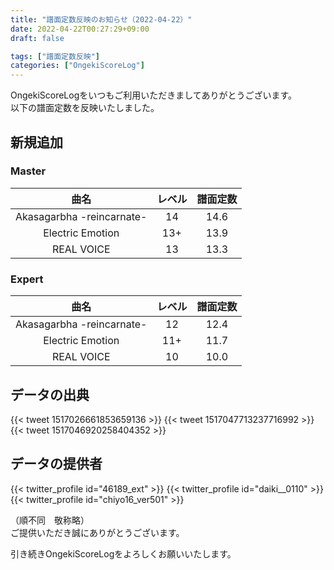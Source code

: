 ```yaml
---
title: "譜面定数反映のお知らせ（2022-04-22）"
date: 2022-04-22T00:27:29+09:00
draft: false

tags: ["譜面定数反映"]
categories: ["OngekiScoreLog"]
---
```


OngekiScoreLogをいつもご利用いただきましてありがとうございます。  
以下の譜面定数を反映いたしました。

<!--more-->

## 新規追加

### Master

| 曲名 | レベル | 譜面定数 |
|:-:|:-:|:-:|
| Akasagarbha -reincarnate- | 14 | 14.6 |
| Electric Emotion | 13+ | 13.9 |
| REAL VOICE | 13 | 13.3 |

### Expert

| 曲名 | レベル | 譜面定数 |
|:-:|:-:|:-:|
| Akasagarbha -reincarnate- | 12 | 12.4 |
| Electric Emotion | 11+ | 11.7 |
| REAL VOICE | 10 | 10.0 |

## データの出典

{{< tweet 1517026661853659136 >}}
{{< tweet 1517047713237716992 >}}
{{< tweet 1517046920258404352 >}}

## データの提供者

{{< twitter_profile id="46189_ext" >}}
{{< twitter_profile id="daiki__0110" >}}
{{< twitter_profile id="chiyo16_ver501" >}}

（順不同　敬称略）  
ご提供いただき誠にありがとうございます。

引き続きOngekiScoreLogをよろしくお願いいたします。
